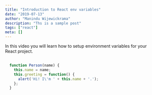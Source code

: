 ```yaml
---
title: "Introduction to React env variables"
date: "2019-07-13"
author: "Manindu Wijewickrama"
description: "Ths is a sample post"
tags: ["react"]
meta: []
---
```


In this video you will learn how to setup environment variables for your React project.
<br />
<br />
```javascript
  function Person(name) {
    this.name = name;
    this.greeting = function() {
      alert('Hi! I\'m ' + this.name + '.');
    };
  }
```